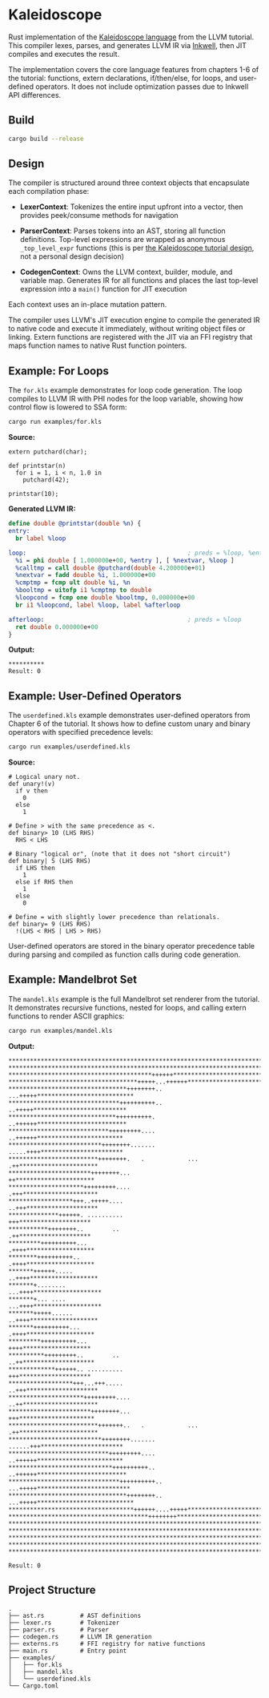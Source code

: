 # Kaleidoscope

Rust implementation of the [Kaleidoscope language](https://llvm.org/docs/tutorial/MyFirstLanguageFrontend/index.html) from the LLVM tutorial. This compiler lexes, parses, and generates LLVM IR via [Inkwell](https://github.com/TheDan64/inkwell), then JIT compiles and executes the result.

The implementation covers the core language features from chapters 1-6 of the tutorial: functions, extern declarations, if/then/else, for loops, and user-defined operators. It does not include optimization passes due to Inkwell API differences.

## Build

```bash
cargo build --release
```

## Design

The compiler is structured around three context objects that encapsulate each compilation phase:

- **LexerContext**: Tokenizes the entire input upfront into a vector, then provides peek/consume methods for navigation

- **ParserContext**: Parses tokens into an AST, storing all function definitions. Top-level expressions are wrapped as anonymous `_top_level_expr` functions (this is per [the Kaleidoscope tutorial design](https://llvm.org/docs/tutorial/MyFirstLanguageFrontend/LangImpl02.html), not a personal design decision)

- **CodegenContext**: Owns the LLVM context, builder, module, and variable map. Generates IR for all functions and places the last top-level expression into a `main()` function for JIT execution

Each context uses an in-place mutation pattern.

The compiler uses LLVM's JIT execution engine to compile the generated IR to native code and execute it immediately, without writing object files or linking. Extern functions are registered with the JIT via an FFI registry that maps function names to native Rust function pointers.

## Example: For Loops

The `for.kls` example demonstrates for loop code generation. The loop compiles to LLVM IR with PHI nodes for the loop variable, showing how control flow is lowered to SSA form:

```bash
cargo run examples/for.kls
```

**Source:**

```kaleidoscope
extern putchard(char);

def printstar(n)
  for i = 1, i < n, 1.0 in
    putchard(42);

printstar(10);
```

**Generated LLVM IR:**

```llvm
define double @printstar(double %n) {
entry:
  br label %loop

loop:                                             ; preds = %loop, %entry
  %i = phi double [ 1.000000e+00, %entry ], [ %nextvar, %loop ]
  %calltmp = call double @putchard(double 4.200000e+01)
  %nextvar = fadd double %i, 1.000000e+00
  %cmptmp = fcmp ult double %i, %n
  %booltmp = uitofp i1 %cmptmp to double
  %loopcond = fcmp one double %booltmp, 0.000000e+00
  br i1 %loopcond, label %loop, label %afterloop

afterloop:                                        ; preds = %loop
  ret double 0.000000e+00
}
```

**Output:**

```
**********
Result: 0
```

## Example: User-Defined Operators

The `userdefined.kls` example demonstrates user-defined operators from Chapter 6 of the tutorial. It shows how to define custom unary and binary operators with specified precedence levels:

```bash
cargo run examples/userdefined.kls
```

**Source:**

```kaleidoscope
# Logical unary not.
def unary!(v)
  if v then
    0
  else
    1

# Define > with the same precedence as <.
def binary> 10 (LHS RHS)
  RHS < LHS

# Binary "logical or", (note that it does not "short circuit")
def binary| 5 (LHS RHS)
  if LHS then
    1
  else if RHS then
    1
  else
    0

# Define = with slightly lower precedence than relationals.
def binary= 9 (LHS RHS)
  !(LHS < RHS | LHS > RHS)
```

User-defined operators are stored in the binary operator precedence table during parsing and compiled as function calls during code generation.

## Example: Mandelbrot Set

The `mandel.kls` example is the full Mandelbrot set renderer from the tutorial. It demonstrates recursive functions, nested for loops, and calling extern functions to render ASCII graphics:

```bash
cargo run examples/mandel.kls
```

**Output:**

```
*******************************************************************************
*******************************************************************************
****************************************++++++*********************************
************************************+++++...++++++*****************************
*********************************++++++++.. ...+++++***************************
*******************************++++++++++..   ..+++++**************************
******************************++++++++++.     ..++++++*************************
****************************+++++++++....      ..++++++************************
**************************++++++++.......      .....++++***********************
*************************++++++++.   .            ... .++**********************
***********************++++++++...                     ++**********************
*********************+++++++++....                    .+++*********************
******************+++..+++++....                      ..+++********************
**************++++++. ..........                        +++********************
***********++++++++..        ..                         .++********************
*********++++++++++...                                 .++++*******************
********++++++++++..                                   .++++*******************
*******++++++.....                                    ..++++*******************
*******+........                                     ...++++*******************
*******+... ....                                     ...++++*******************
*******+++++......                                    ..++++*******************
*******++++++++++...                                   .++++*******************
*********++++++++++...                                  ++++*******************
**********+++++++++..        ..                        ..++********************
*************++++++.. ..........                        +++********************
******************+++...+++.....                      ..+++********************
*********************+++++++++....                    ..++*********************
***********************++++++++...                     +++*********************
*************************+++++++..   .            ... .++**********************
**************************++++++++.......      ......+++***********************
****************************+++++++++....      ..++++++************************
*****************************++++++++++..     ..++++++*************************
*******************************++++++++++..  ...+++++**************************
*********************************++++++++.. ...+++++***************************
***********************************++++++....+++++*****************************
***************************************++++++++********************************
*******************************************************************************
*******************************************************************************
*******************************************************************************
*******************************************************************************
*******************************************************************************

Result: 0
```

## Project Structure

```
.
├── ast.rs          # AST definitions
├── lexer.rs        # Tokenizer
├── parser.rs       # Parser
├── codegen.rs      # LLVM IR generation
├── externs.rs      # FFI registry for native functions
├── main.rs         # Entry point
├── examples/
│   ├── for.kls
│   ├── mandel.kls
│   └── userdefined.kls
└── Cargo.toml
```
